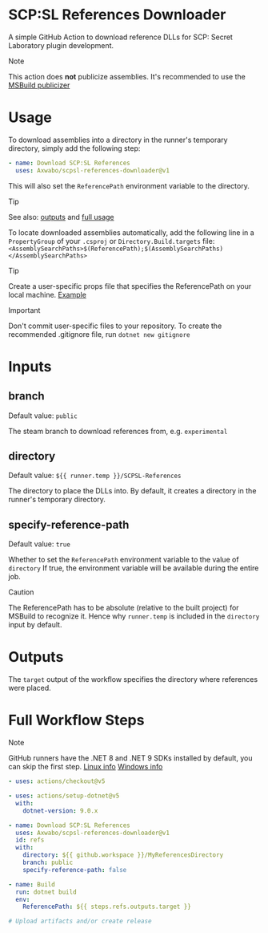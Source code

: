 # SCP:SL References Downloader

A simple GitHub Action to download reference DLLs for SCP: Secret Laboratory plugin development.

> [!NOTE]
> This action does **not** publicize assemblies.
> It's recommended to use the [MSBuild publicizer](https://github.com/BepInEx/BepInEx.AssemblyPublicizer)

# Usage

To download assemblies into a directory in the runner's temporary directory, simply add the following step:

```yaml
- name: Download SCP:SL References
  uses: Axwabo/scpsl-references-downloader@v1
```

This will also set the `ReferencePath` environment variable to the directory.

> [!TIP]
> See also: [outputs](#outputs) and [full usage](#full-workflow-steps)

To locate downloaded assemblies automatically, add the following line in a `PropertyGroup`
of your `.csproj` or `Directory.Build.targets` file:
`<AssemblySearchPaths>$(ReferencePath);$(AssemblySearchPaths)</AssemblySearchPaths>`

> [!TIP]
> Create a user-specific props file that specifies the ReferencePath on your local machine.
> [Example](https://github.com/Axwabo/SCPSL-Helpers/blob/main/Directory.Build.targets)

> [!IMPORTANT]
> Don't commit user-specific files to your repository.
> To create the recommended .gitignore file, run `dotnet new gitignore`

# Inputs

## branch

Default value: `public`

The steam branch to download references from, e.g. `experimental`

## directory

Default value: `${{ runner.temp }}/SCPSL-References`

The directory to place the DLLs into.
By default, it creates a directory in the runner's temporary directory.

## specify-reference-path

Default value: `true`

Whether to set the `ReferencePath` environment variable to the value of `directory`
If true, the environment variable will be available during the entire job.

> [!CAUTION]
> The ReferencePath has to be absolute (relative to the built project) for MSBuild to recognize it.
> Hence why `runner.temp` is included in the `directory` input by default.

# Outputs

The `target` output of the workflow specifies the directory where references were placed.

# Full Workflow Steps

> [!NOTE]
> GitHub runners have the .NET 8 and .NET 9 SDKs installed by default, you can skip the first step.
> [Linux info](https://github.com/actions/runner-images/blob/main/images/ubuntu/Ubuntu2404-Readme.md#net-tools)
> [Windows info](https://github.com/actions/runner-images/blob/main/images/windows/Windows2025-Readme.md#net-core-tools)

```yaml
- uses: actions/checkout@v5

- uses: actions/setup-dotnet@v5
  with:
    dotnet-version: 9.0.x

- name: Download SCP:SL References
  uses: Axwabo/scpsl-references-downloader@v1
  id: refs
  with:
    directory: ${{ github.workspace }}/MyReferencesDirectory
    branch: public
    specify-reference-path: false

- name: Build
  run: dotnet build
  env:
    ReferencePath: ${{ steps.refs.outputs.target }}

# Upload artifacts and/or create release
```
